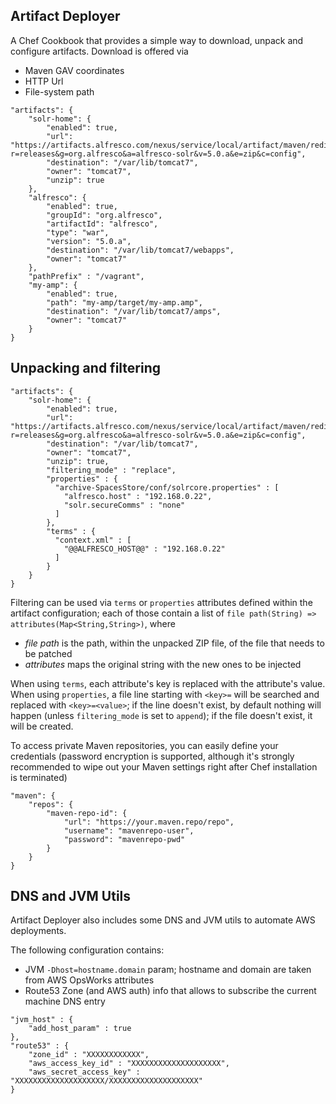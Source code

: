 Artifact Deployer
---

A Chef Cookbook that provides a simple way to download, unpack and configure artifacts.
Download is offered via
- Maven GAV coordinates
- HTTP Url
- File-system path

```
"artifacts": {
    "solr-home": {
        "enabled": true,
        "url": "https://artifacts.alfresco.com/nexus/service/local/artifact/maven/redirect?r=releases&g=org.alfresco&a=alfresco-solr&v=5.0.a&e=zip&c=config",
        "destination": "/var/lib/tomcat7",
        "owner": "tomcat7",
        "unzip": true
    },
    "alfresco": {
        "enabled": true,
        "groupId": "org.alfresco",
        "artifactId": "alfresco",
        "type": "war",
        "version": "5.0.a",
        "destination": "/var/lib/tomcat7/webapps",
        "owner": "tomcat7"
    },
    "pathPrefix" : "/vagrant",
    "my-amp": {
        "enabled": true,
        "path": "my-amp/target/my-amp.amp",
        "destination": "/var/lib/tomcat7/amps",
        "owner": "tomcat7"
    }
}
```
Unpacking and filtering
---

```
"artifacts": {
    "solr-home": {
        "enabled": true,
        "url": "https://artifacts.alfresco.com/nexus/service/local/artifact/maven/redirect?r=releases&g=org.alfresco&a=alfresco-solr&v=5.0.a&e=zip&c=config",
        "destination": "/var/lib/tomcat7",
        "owner": "tomcat7",
        "unzip": true,
        "filtering_mode" : "replace",
        "properties" : {
          "archive-SpacesStore/conf/solrcore.properties" : [
            "alfresco.host" : "192.168.0.22",
            "solr.secureComms" : "none"
          ]
        },
        "terms" : {
          "context.xml" : [
            "@@ALFRESCO_HOST@@" : "192.168.0.22"
          ]
        }
    }
}
```

Filtering can be used via ```terms``` or ```properties``` attributes defined within the artifact configuration; each of those contain a list of ```file path(String) => attributes(Map<String,String>)```, where
- *file path* is the path, within the unpacked ZIP file, of the file that needs to be patched
- *attributes* maps the original string with the new ones to be injected

When using ```terms```, each attribute's key is replaced with the attribute's value.
When using ```properties```, a file line starting with ```<key>=``` will be searched and replaced with ```<key>=<value>```; if the line doesn't exist, by default nothing will happen (unless ```filtering_mode``` is set to ```append```); if the file doesn't exist, it will be created.

To access private Maven repositories, you can easily define your credentials (password encryption is supported, although it's strongly recommended to wipe out your Maven settings right after Chef installation is terminated)

```
"maven": {
    "repos": {
        "maven-repo-id": {
            "url": "https://your.maven.repo/repo",
            "username": "mavenrepo-user",
            "password": "mavenrepo-pwd"
        }
    }
}
```

DNS and JVM Utils
---
Artifact Deployer also includes some DNS and JVM utils to automate AWS deployments.

The following configuration contains:
- JVM ```-Dhost=hostname.domain``` param; hostname and domain are taken from AWS OpsWorks attributes
- Route53 Zone (and AWS auth) info that allows to subscribe the current machine DNS entry

```
"jvm_host" : {
    "add_host_param" : true
},
"route53" : {
    "zone_id" : "XXXXXXXXXXXX",
    "aws_access_key_id" : "XXXXXXXXXXXXXXXXXXXX",
    "aws_secret_access_key" : "XXXXXXXXXXXXXXXXXXXX/XXXXXXXXXXXXXXXXXXXX"
}
```
